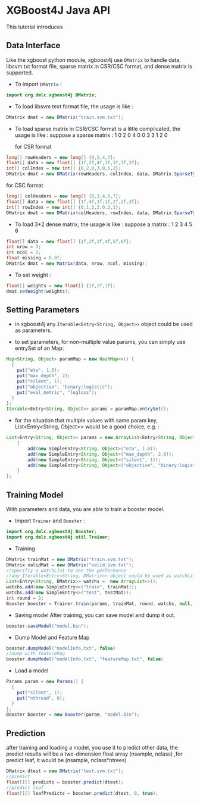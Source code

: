 XGBoost4J Java API
==================
This tutorial introduces

## Data Interface
Like the xgboost python module, xgboost4j use ```DMatrix``` to handle data, libsvm txt format file, sparse matrix in CSR/CSC format, and dense matrix is supported.

* To import ```DMatrix``` :
```java
import org.dmlc.xgboost4j.DMatrix;
```

* To load libsvm text format file, the usage is like :
```java
DMatrix dmat = new DMatrix("train.svm.txt");
```

* To load sparse matrix in CSR/CSC format is a little complicated, the usage is like :
suppose a sparse matrix :
1 0 2 0
4 0 0 3
3 1 2 0

  for CSR format
```java
long[] rowHeaders = new long[] {0,2,4,7};
float[] data = new float[] {1f,2f,4f,3f,3f,1f,2f};
int[] colIndex = new int[] {0,2,0,3,0,1,2};
DMatrix dmat = new DMatrix(rowHeaders, colIndex, data, DMatrix.SparseType.CSR);
```

  for CSC format
```java
long[] colHeaders = new long[] {0,3,4,6,7};
float[] data = new float[] {1f,4f,3f,1f,2f,2f,3f};
int[] rowIndex = new int[] {0,1,2,2,0,2,1};
DMatrix dmat = new DMatrix(colHeaders, rowIndex, data, DMatrix.SparseType.CSC);
```

* To load 3*2 dense matrix, the usage is like :
suppose a matrix :
1    2
3    4
5    6

```java
float[] data = new float[] {1f,2f,3f,4f,5f,6f};
int nrow = 3;
int ncol = 2;
float missing = 0.0f;
DMatrix dmat = new Matrix(data, nrow, ncol, missing);
```

* To set weight :
```java
float[] weights = new float[] {1f,2f,1f};
dmat.setWeight(weights);
```

## Setting Parameters
* in xgboost4j any ```Iterable<Entry<String, Object>>``` object could be used as parameters.

* to set parameters, for non-multiple value params, you can simply use entrySet of an Map:
```java
Map<String, Object> paramMap = new HashMap<>() {
  {
    put("eta", 1.0);
    put("max_depth", 2);
    put("silent", 1);
    put("objective", "binary:logistic");
    put("eval_metric", "logloss");
  }
};
Iterable<Entry<String, Object>> params = paramMap.entrySet();
```
* for the situation that multiple values with same param key, List<Entry<String, Object>> would be a good choice, e.g. :
```java
List<Entry<String, Object>> params = new ArrayList<Entry<String, Object>>() {
    {
        add(new SimpleEntry<String, Object>("eta", 1.0));
        add(new SimpleEntry<String, Object>("max_depth", 2.0));
        add(new SimpleEntry<String, Object>("silent", 1));
        add(new SimpleEntry<String, Object>("objective", "binary:logistic"));
    }
};
```

## Training Model
With parameters and data, you are able to train a booster model.
* Import ```Trainer``` and ```Booster``` :
```java
import org.dmlc.xgboost4j.Booster;
import org.dmlc.xgboost4j.util.Trainer;
```

* Training
```java
DMatrix trainMat = new DMatrix("train.svm.txt");
DMatrix validMat = new DMatrix("valid.svm.txt");
//specifiy a watchList to see the performance
//any Iterable<Entry<String, DMatrix>> object could be used as watchList
List<Entry<String, DMatrix>> watchs =  new ArrayList<>();
watchs.add(new SimpleEntry<>("train", trainMat));
watchs.add(new SimpleEntry<>("test", testMat));
int round = 2;
Booster booster = Trainer.train(params, trainMat, round, watchs, null, null);
```

* Saving model
After training, you can save model and dump it out.
```java
booster.saveModel("model.bin");
```

* Dump Model and Feature Map
```java
booster.dumpModel("modelInfo.txt", false)
//dump with featureMap
booster.dumpModel("modelInfo.txt", "featureMap.txt", false)
```

* Load a model
```java
Params param = new Params() {
  {
    put("silent", 1);
    put("nthread", 6);
  }
};
Booster booster = new Booster(param, "model.bin");
```

## Prediction
after training and loading a model, you use it to predict other data, the predict results will be a two-dimension float array (nsample, nclass) ,for predict leaf, it would be (nsample, nclass*ntrees)
```java
DMatrix dtest = new DMatrix("test.svm.txt");
//predict
float[][] predicts = booster.predict(dtest);
//predict leaf
float[][] leafPredicts = booster.predict(dtest, 0, true);
```
